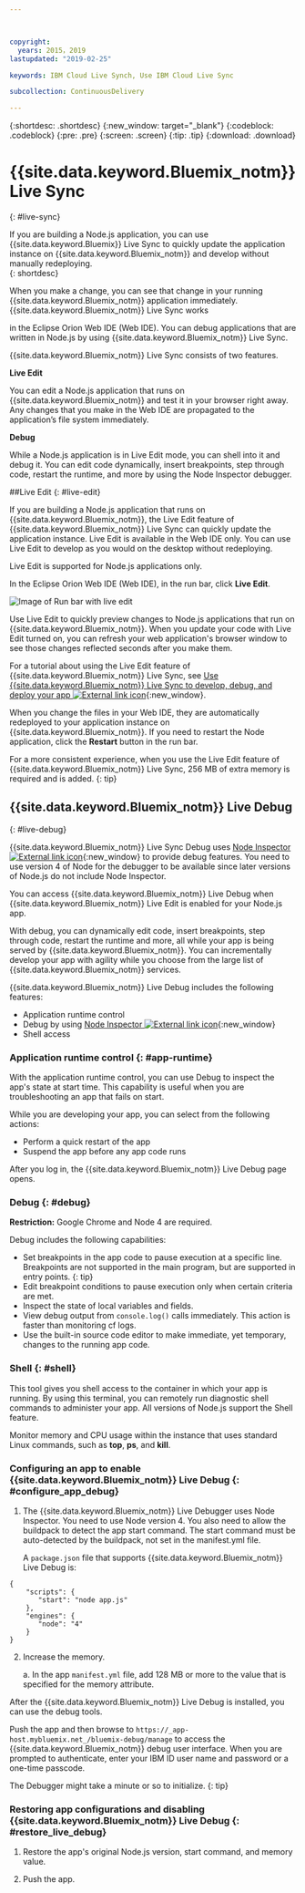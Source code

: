 ```yaml
---



copyright:
  years: 2015，2019
lastupdated: "2019-02-25"

keywords: IBM Cloud Live Synch, Use IBM Cloud Live Sync

subcollection: ContinuousDelivery

---
```


{:shortdesc: .shortdesc}
{:new_window: target="_blank"}
{:codeblock: .codeblock}
{:pre: .pre}
{:screen: .screen}
{:tip: .tip}
{:download: .download}

# {{site.data.keyword.Bluemix_notm}} Live Sync
{: #live-sync}


If you are building a Node.js application, you can use {{site.data.keyword.Bluemix}} Live Sync to quickly update the application instance on {{site.data.keyword.Bluemix_notm}} and develop without manually redeploying.   
{: shortdesc}

When you make a change, you can see that change in your running {{site.data.keyword.Bluemix_notm}} application immediately. {{site.data.keyword.Bluemix_notm}} Live Sync works
<!--from both the command line and -->
in the Eclipse Orion Web IDE (Web IDE). You can debug applications that are written in Node.js by using {{site.data.keyword.Bluemix_notm}} Live Sync.  

{{site.data.keyword.Bluemix_notm}} Live Sync consists of two features.
<!--three -->

<!--
**Desktop Sync**  

You can synchronize any desktop directory tree with a cloud-based project workspace similar to the way Dropbox works. The Web IDE directly edits the same cloud-based workspace, so both stay in sync. Desktop Sync works for any kind of application. To use Desktop Sync, you need to download and install the BL command line interface.  
-->

**Live Edit**

You can edit a Node.js application that runs on {{site.data.keyword.Bluemix_notm}} and test it in your browser right away. Any changes that you make in the Web IDE are propagated to the application’s file system immediately.  

**Debug**  

While a Node.js application is in Live Edit mode, you can shell into it and debug it. You can edit code dynamically, insert breakpoints, step through code, restart the runtime, and more by using the Node Inspector debugger.  


##Live Edit
{: #live-edit}

If you are building a Node.js application that runs on {{site.data.keyword.Bluemix_notm}}, the Live Edit feature of {{site.data.keyword.Bluemix_notm}} Live Sync can quickly update the application instance. Live Edit is available in the Web IDE only. You can use Live Edit to develop as you would on the desktop without redeploying.

Live Edit is supported for Node.js applications only.

In the Eclipse Orion Web IDE (Web IDE), in the run bar, click **Live Edit**.

![Image of Run bar with live edit](images/bluemix-live-sync-light.png)

Use Live Edit to quickly preview changes to Node.js applications that run on {{site.data.keyword.Bluemix_notm}}. When you update your code with Live Edit turned on, you can refresh your web application's browser window to see those changes reflected seconds after you make them.

For a tutorial about using the Live Edit feature of {{site.data.keyword.Bluemix_notm}} Live Sync, see [Use {{site.data.keyword.Bluemix_notm}} Live Sync to develop, debug, and deploy your app ![External link icon](../../icons/launch-glyph.svg "External link icon")](https://www.ibm.com/cloud/garage/tutorials/use-live-sync-to-develop-debug-and-deploy-your-app){:new_window}.

When you change the files in your Web IDE, they are automatically redeployed to your application instance on {{site.data.keyword.Bluemix_notm}}. If you need to restart the Node application, click the **Restart** button in the run bar.

For a more consistent experience, when you use the Live Edit feature of {{site.data.keyword.Bluemix_notm}} Live Sync, 256 MB of extra memory is required and is added.
{: tip}

## {{site.data.keyword.Bluemix_notm}} Live Debug
{: #live-debug}

{{site.data.keyword.Bluemix_notm}} Live Sync Debug uses
[Node Inspector ![External link icon](../../icons/launch-glyph.svg "External link icon")](https://github.com/node-inspector/node-inspector){:new_window}
to provide debug features. You need to use version 4 of Node for the debugger to be available since later versions of Node.js do not include Node Inspector.

You can access {{site.data.keyword.Bluemix_notm}} Live Debug when {{site.data.keyword.Bluemix_notm}} Live Edit is enabled for your Node.js app.  

With debug, you can dynamically edit code, insert breakpoints, step through code, restart the runtime and more, all while your app is being served by {{site.data.keyword.Bluemix_notm}}. You can incrementally develop your app with agility while you choose from the large list of {{site.data.keyword.Bluemix_notm}} services.

{{site.data.keyword.Bluemix_notm}} Live Debug includes the following features:

* Application runtime control
* Debug by using [Node Inspector ![External link icon](../../icons/launch-glyph.svg "External link icon")](https://github.com/node-inspector/node-inspector){:new_window}
* Shell access

### Application runtime control {: #app-runtime}

With the application runtime control, you can use Debug to inspect the app's state at start time. This capability is useful when you are troubleshooting an app that fails on start.

While you are developing your app, you can select from the following actions:

* Perform a quick restart of the app
* Suspend the app before any app code runs

After you log in, the {{site.data.keyword.Bluemix_notm}} Live Debug page opens.

### Debug {: #debug}

**Restriction:** Google Chrome and Node 4 are required.

Debug includes the following capabilities:  
* Set breakpoints in the app code to pause execution at a specific line.
  Breakpoints are not supported in the main program, but are supported in entry points.
  {: tip}
* Edit breakpoint conditions to pause execution only when certain criteria are met.
* Inspect the state of local variables and fields.
* View debug output from `console.log()` calls immediately. This action is faster than monitoring cf logs.
* Use the built-in source code editor to make immediate, yet temporary, changes to the running app code.

### Shell {: #shell}

This tool gives you shell access to the container in which your app is running. By using this terminal, you can remotely run diagnostic shell commands to administer your app. All versions of Node.js support the Shell feature.

Monitor memory and CPU usage within the instance that uses standard Linux commands, such as **top**, **ps**, and **kill**.

### Configuring an app to enable {{site.data.keyword.Bluemix_notm}} Live Debug {: #configure_app_debug}

1. The {{site.data.keyword.Bluemix_notm}} Live Debugger uses Node Inspector. You need to use Node version 4. You also need to allow the buildpack to detect the app start command. The start command must be auto-detected by the buildpack, not set in the manifest.yml file.

   A `package.json` file that supports {{site.data.keyword.Bluemix_notm}} Live Debug is:

  ```
  {
      "scripts": {
         "start": "node app.js"
      },
      "engines": {
         "node": "4"
      }
  }
  ```

2. Increase the memory.  

    a. In the app `manifest.yml` file, add 128 MB or more to the value that is specified for the memory attribute.

After the {{site.data.keyword.Bluemix_notm}} Live Debug is installed, you can use the debug tools.

Push the app and then browse to `https://_app-host.mybluemix.net_/bluemix-debug/manage` to access the {{site.data.keyword.Bluemix_notm}} debug user interface. When you are prompted to authenticate, enter your IBM ID user name and password or a one-time passcode.    

The Debugger might take a minute or so to initialize.
{: tip}

### Restoring app configurations and disabling {{site.data.keyword.Bluemix_notm}} Live Debug {: #restore_live_debug}

1. Restore the app's original Node.js version, start command, and memory value.

2. Push the app.
